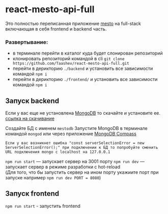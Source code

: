 # react-mesto-api-full

Это полностью переписанная приложение [mesto](https://github.com/Taashev/mesto-react) на full-stack включающая в себя frontend и backend часть.

### Развертывание:

- в терминале перейти в каталог куда будет слонирован репозиторий
- клонировать репозиторий командой в cli `git clone https://github.com/Taashev/react-mesto-api-full.git`
- перейти в дерикторию `./backend` и установить все зависимости командой `npm i`
- перейти в дерикторию `./frontend/` и установить все зависимости командой `npm i`

## Запуск backend

Если у вас еще не установлена [MongoDB](https://www.mongodb.com/) то скачайте и установите ее. \
[ссылка на скачивание](https://www.mongodb.com/try/download/community-kubernetes-operator)

Создайте БД с именем `mestodb`
Запустите MongoDB в терминале командой `mongod` или через приложение [MongoDB Compass](https://www.mongodb.com/products/compass)

`Если у вас возникнет ошибка "const serverSelectionError = new ServerSelectionError();" при подключении к БД то попробуйте сменить URL подключения mongo с localhost на 127.0.0.1`

`npm run start` — запускает сервер на 3001 порту
`npm run dev` — запускает сервер в режиме разработки с hot-reload \
(Для того, что бы запустить сервер на ином порту укажиите порт при запуске например `npm run dev PORT = 8080`)

## Запуск frontend

`npm run start` - запустить frontend
